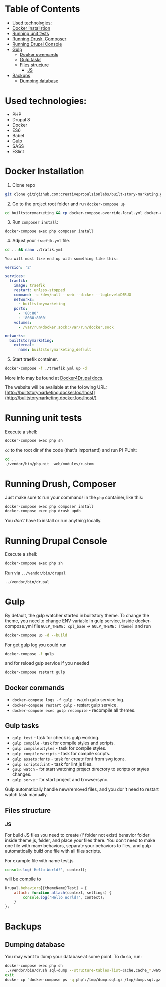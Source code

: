 # Table of Contents

- [Used technologies:](#used-technologies)
- [Docker Installation](#docker-installation)
- [Running unit tests](#running-unit-tests)
- [Running Drush, Composer](#running-drush-composer)
- [Running Drupal Console](#running-drupal-console)
- [Gulp](#gulp)
  - [Docker commands](#docker-commands)
  - [Gulp tasks](#gulp-tasks)
  - [Files structure](#files-structure)
    - [JS](#js)
- [Backups](#backups)
  - [Dumping database](#dumping-database)

# Used technologies:

- PHP
- Drupal 8
- Docker
- ES6
- Babel
- Gulp
- SASS
- ESlint

# Docker Installation

1.  Clone repo

```bash
git clone git@github.com:creativepropulsionlabs/built-story-marketing.git builtstorymarketing
```

2.  Go to the project root folder and run
    `docker-compose up`

```bash
cd builtstorymarketing && cp docker-compose.override.local.yml docker-compose.override.yml && docker-compose up -d --build
```

3.  Run `composer install`:

```bash
docker-compose exec php composer install
```

4.  Adjust your `traefik.yml` file.

```bash
cd .. && nano ./trafik.yml
```

    You will most like end up with something like this:

```yaml
version: '2'

services:
  traefik:
    image: traefik
    restart: unless-stopped
    command: -c /dev/null --web --docker --logLevel=DEBUG
    networks:
      - builtstorymarketing
    ports:
      - '80:80'
      - '8080:8080'
    volumes:
      - /var/run/docker.sock:/var/run/docker.sock

networks:
  builtstorymarketing:
    external:
      name: builtstorymarketing_default

```

5.  Start traefik container.

```bash
docker-compose -f ./traefik.yml up -d
```

More info may be found at [Docker4Drupal docs](https://wodby.com/stacks/drupal/docs/local/multiple-projects/).

The website will be available at the following URL: [http://builtstorymarketing.docker.localhost](http://builtstorymarketing.docker.localhost/)

# Running unit tests

Execute a shell:

```bash
docker-compose exec php sh
```

`cd` to the root dir of the code (that's important!) and run PHPUnit:

```bash
cd ..
./vendor/bin/phpunit  web/modules/custom
```

# Running Drush, Composer

Just make sure to run your commands in the `php` container, like this:

```bash
docker-compose exec php composer install
docker-compose exec php drush updb
```

You _don't_ have to install or run anything locally.

# Running Drupal Console

Execute a shell:

```bash
docker-compose exec php sh
```

Run via `../vendor/bin/drupal`

```bash
../vendor/bin/drupal
```

# Gulp

By default, the gulp watcher started in builtstory theme.
To change the theme, you need to change ENV variable in gulp service, inside docker-compose.yml file
`GULP_THEME: cpl_base` -> `GULP_THEME: [theme]`
and run
```sh
docker-compose up -d --build
```

For get gulp log you could run
```sh
docker-compose -f gulp
```
and for reload gulp service if you needed
```sh
docker-compose restart gulp
```

## Docker commands
* ```docker-compose logs -f gulp``` - watch gulp service log.
* ```docker-compose restart gulp``` - restart gulp service.
* ```docker-compose exec gulp recompile``` - recompile all themes.


## Gulp tasks
* ```gulp test``` - task for check is gulp working.
* ```gulp compile``` - task for compile styles and scripts.
* ```gulp compile:styles``` - task for compile styles.
* ```gulp compile:scripts``` - task for compile scripts.
* ```gulp assets:fonts``` - task for create font from svg icons.
* ```gulp scripts:lint``` - task for lint js files.
* ```gulp watch``` - for start watching project directory to scripts or styles changes.
* ```gulp serve``` - for start project and browsersync.

Gulp automatically handle new/removed files, and you don't need to restart watch task manually.

## Files structure

### JS

For build JS files you need to create (if folder not exist) behavior folder inside theme js, folder, and place your files there.
You don't need to make one file with many behaviors, separate your behaviors to files, and gulp automatically build one file with all files scripts.

For example file with name test.js

```javascript
console.log('Hello World!', context);
```

will be compile to

```javascript
Drupal.behaviors[{themeName}Test] = {
    attach: function attach(context, settings) {
        console.log('Hello World!', context);
    }
};
```


# Backups

## Dumping database

You may want to dump your database at some point. To do so, run:

```bash
docker-compose exec php sh
../vendor/bin/drush sql-dump --structure-tables-list=cache,cache_*,watchdog |gzip > /tmp/dump.sql.gz
exit
docker cp `docker-compose ps -q php`:/tmp/dump.sql.gz /tmp/dump.sql.gz
```
